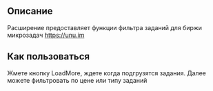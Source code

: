 ## Описание
Расширение предоставляет функции фильтра заданий для биржи 
микрозадач https://unu.im
## Как пользоваться
Жмете  кнопку LoadMore, ждете когда подгрузятся задания.
Далее можете фильтровать по цене или типу заданий